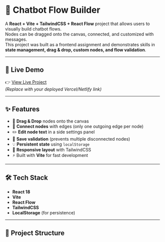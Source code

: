 # 🤖 Chatbot Flow Builder

A **React + Vite + TailwindCSS + React Flow** project that allows users to visually build chatbot flows.  
Nodes can be dragged onto the canvas, connected, and customized with messages.  
This project was built as a frontend assignment and demonstrates skills in **state management, drag & drop, custom nodes, and flow validation**.

---

## 🚀 Live Demo
👉 [View Live Project](https://your-live-link-here.com)  
*(Replace with your deployed Vercel/Netlify link)*

---

## ✨ Features
- 🎨 **Drag & Drop** nodes onto the canvas
- 🔗 **Connect nodes** with edges (only one outgoing edge per node)
- ✏️ **Edit node text** in a side settings panel
- 💾 **Save validation** (prevents multiple disconnected nodes)
- 💡 **Persistent state** using `localStorage`
- 📱 **Responsive layout** with TailwindCSS
- ⚡ Built with **Vite** for fast development

---

## 🛠️ Tech Stack
- **React 18**
- **Vite**
- **React Flow**
- **TailwindCSS**
- **LocalStorage** (for persistence)

---

## 📂 Project Structure
